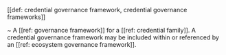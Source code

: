 [[def: credential governance framework, credential governance frameworks]]

~ A [[ref: governance framework]] for a [[ref: credential family]]. A credential governance framework may be included within or referenced by an [[ref: ecosystem governance framework]].
